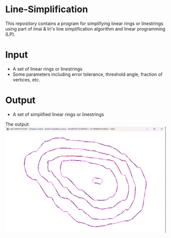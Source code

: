 # Line-Simplification
This repository contains a program for simplifying linear rings or linestrings using part of Imai & Iri's line simplification algorithm and linear programming (LP). 

# Input
- A set of linear rings or linestrings
- Some parameters including error tolerance, threshold angle, fraction of vertices, etc.

# Output
- A set of simplified linear rings or linestrings

The output:
![Simplified LinearRings](https://github.com/oaseth/Line-Simplification/blob/master/Output.png)

